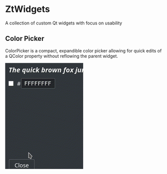 # ZtWidgets
A collection of custom Qt widgets with focus on usability

## Color Picker
ColorPicker is a compact, expandible color picker allowing for quick edits of a QColor property without reflowing the parent widget.

![ColorPicker](docs/img/colorpicker.gif)
